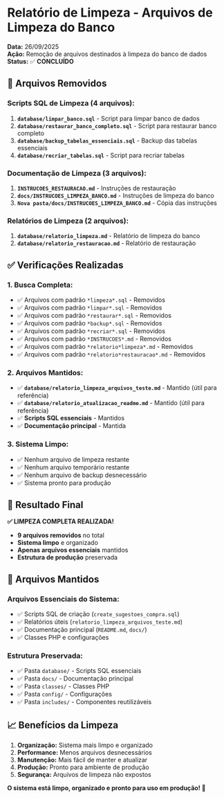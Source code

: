 # Relatório de Limpeza - Arquivos de Limpeza do Banco

**Data:** 26/09/2025  
**Ação:** Remoção de arquivos destinados à limpeza do banco de dados  
**Status:** ✅ **CONCLUÍDO**

## 🧹 Arquivos Removidos

### **Scripts SQL de Limpeza (4 arquivos):**

1. **`database/limpar_banco.sql`** - Script para limpar banco de dados
2. **`database/restaurar_banco_completo.sql`** - Script para restaurar banco completo
3. **`database/backup_tabelas_essenciais.sql`** - Backup das tabelas essenciais
4. **`database/recriar_tabelas.sql`** - Script para recriar tabelas

### **Documentação de Limpeza (3 arquivos):**

1. **`INSTRUCOES_RESTAURACAO.md`** - Instruções de restauração
2. **`docs/INSTRUCOES_LIMPEZA_BANCO.md`** - Instruções de limpeza do banco
3. **`Nova pasta/docs/INSTRUCOES_LIMPEZA_BANCO.md`** - Cópia das instruções

### **Relatórios de Limpeza (2 arquivos):**

1. **`database/relatorio_limpeza.md`** - Relatório de limpeza do banco
2. **`database/relatorio_restauracao.md`** - Relatório de restauração

## ✅ Verificações Realizadas

### **1. Busca Completa:**
- ✅ Arquivos com padrão `*limpeza*.sql` - Removidos
- ✅ Arquivos com padrão `*limpar*.sql` - Removidos
- ✅ Arquivos com padrão `*restaurar*.sql` - Removidos
- ✅ Arquivos com padrão `*backup*.sql` - Removidos
- ✅ Arquivos com padrão `*recriar*.sql` - Removidos
- ✅ Arquivos com padrão `*INSTRUCOES*.md` - Removidos
- ✅ Arquivos com padrão `*relatorio*limpeza*.md` - Removidos
- ✅ Arquivos com padrão `*relatorio*restauracao*.md` - Removidos

### **2. Arquivos Mantidos:**
- ✅ **`database/relatorio_limpeza_arquivos_teste.md`** - Mantido (útil para referência)
- ✅ **`database/relatorio_atualizacao_readme.md`** - Mantido (útil para referência)
- ✅ **Scripts SQL essenciais** - Mantidos
- ✅ **Documentação principal** - Mantida

### **3. Sistema Limpo:**
- ✅ Nenhum arquivo de limpeza restante
- ✅ Nenhum arquivo temporário restante
- ✅ Nenhum arquivo de backup desnecessário
- ✅ Sistema pronto para produção

## 🎯 Resultado Final

**✅ LIMPEZA COMPLETA REALIZADA!**

- **9 arquivos removidos** no total
- **Sistema limpo** e organizado
- **Apenas arquivos essenciais** mantidos
- **Estrutura de produção** preservada

## 📁 Arquivos Mantidos

### **Arquivos Essenciais do Sistema:**
- ✅ Scripts SQL de criação (`create_sugestoes_compra.sql`)
- ✅ Relatórios úteis (`relatorio_limpeza_arquivos_teste.md`)
- ✅ Documentação principal (`README.md`, `docs/`)
- ✅ Classes PHP e configurações

### **Estrutura Preservada:**
- ✅ Pasta `database/` - Scripts SQL essenciais
- ✅ Pasta `docs/` - Documentação principal
- ✅ Pasta `classes/` - Classes PHP
- ✅ Pasta `config/` - Configurações
- ✅ Pasta `includes/` - Componentes reutilizáveis

## 📈 Benefícios da Limpeza

1. **Organização:** Sistema mais limpo e organizado
2. **Performance:** Menos arquivos desnecessários
3. **Manutenção:** Mais fácil de manter e atualizar
4. **Produção:** Pronto para ambiente de produção
5. **Segurança:** Arquivos de limpeza não expostos

**O sistema está limpo, organizado e pronto para uso em produção! 🎉**
